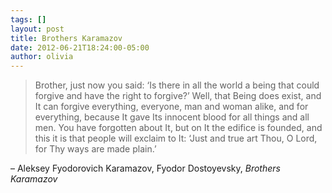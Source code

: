 ```yaml
---
tags: []
layout: post
title: Brothers Karamazov
date: 2012-06-21T18:24:00-05:00
author: olivia
---
```


> Brother, just now you said: ‘Is there in all the world a being that could forgive and have the right to forgive?’ Well, that Being does exist, and It can forgive everything, everyone, man and woman alike, and for everything, because It gave Its innocent blood for all things and all men. You have forgotten about It, but on It the edifice is founded, and this it is that people will exclaim to It: ‘Just and true art Thou, O Lord, for Thy ways are made plain.’

– Aleksey Fyodorovich Karamazov, Fyodor Dostoyevsky, _Brothers Karamazov_
